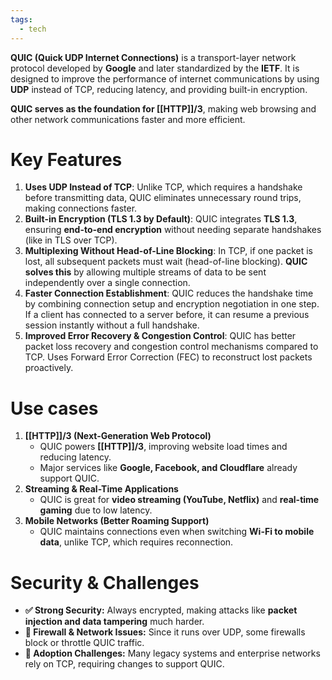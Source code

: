 ```yaml
---
tags:
  - tech
---
```

**QUIC (Quick UDP Internet Connections)** is a transport-layer network protocol developed by **Google** and later standardized by the **IETF**.
It is designed to improve the performance of internet communications by using **UDP** instead of TCP, reducing latency, and providing built-in encryption.

**QUIC serves as the foundation for [[HTTP]]/3**, making web browsing and other network communications faster and more efficient.

# Key Features
1. **Uses UDP Instead of TCP**: Unlike TCP, which requires a handshake before transmitting data, QUIC eliminates unnecessary round trips, making connections faster.
2. **Built-in Encryption (TLS 1.3 by Default)**: QUIC integrates **TLS 1.3**, ensuring **end-to-end encryption** without needing separate handshakes (like in TLS over TCP).
3. **Multiplexing Without Head-of-Line Blocking**: In TCP, if one packet is lost, all subsequent packets must wait (head-of-line blocking). **QUIC solves this** by allowing multiple streams of data to be sent independently over a single connection.
4. **Faster Connection Establishment**: QUIC reduces the handshake time by combining connection setup and encryption negotiation in one step.  If a client has connected to a server before, it can resume a previous session instantly without a full handshake.
5. **Improved Error Recovery & Congestion Control**: QUIC has better packet loss recovery and congestion control mechanisms compared to TCP. Uses Forward Error Correction (FEC) to reconstruct lost packets proactively.

# Use cases
1. **[[HTTP]]/3 (Next-Generation Web Protocol)**
    - QUIC powers **[[HTTP]]/3**, improving website load times and reducing latency.
    - Major services like **Google, Facebook, and Cloudflare** already support QUIC.
2. **Streaming & Real-Time Applications**
    - QUIC is great for **video streaming (YouTube, Netflix)** and **real-time gaming** due to low latency.
3. **Mobile Networks (Better Roaming Support)**
    - QUIC maintains connections even when switching **Wi-Fi to mobile data**, unlike TCP, which requires reconnection.

# Security & Challenges
- **✅ Strong Security:** Always encrypted, making attacks like **packet injection and data tampering** much harder.
- **🚧 Firewall & Network Issues:** Since it runs over UDP, some firewalls block or throttle QUIC traffic.
- **🔧 Adoption Challenges:** Many legacy systems and enterprise networks rely on TCP, requiring changes to support QUIC.
